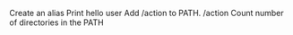 Create an alias
Print hello user
Add /action to PATH. /action
Count number of directories in the PATH
